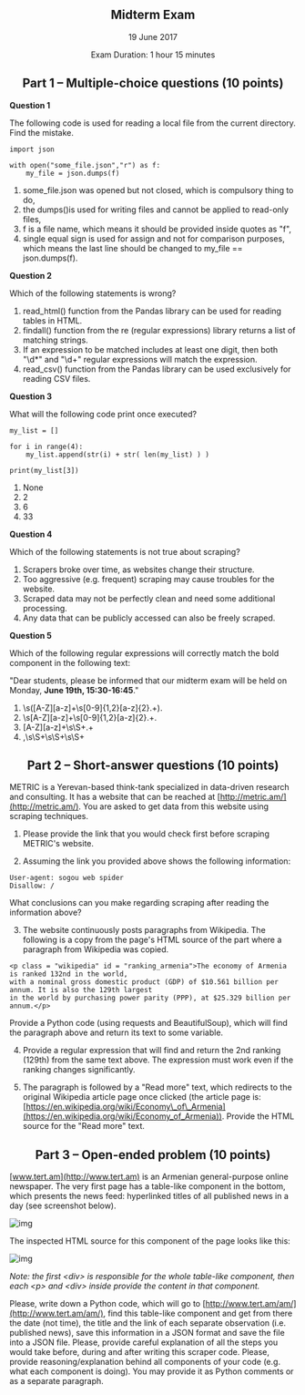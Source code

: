 <h2 align="center">Midterm Exam</h2>

<p align="center">19 June 2017</p>

<p align="center">Exam Duration: 1 hour 15 minutes</p>

<h2 align="center">Part 1 – Multiple-choice questions (10 points)</h2>

**Question 1**

The following code is used for reading a local file from the current directory. Find the mistake.
```
import json

with open("some_file.json","r") as f:
	my_file = json.dumps(f)
```
1. some_file.json was opened but not closed, which is compulsory thing to do,
2. the dumps()is used for writing files and cannot be applied to read-only files,
3. f is a file name, which means it should be provided inside quotes as "f",
4. single equal sign is used for assign and not for comparison purposes, which means the last line should be changed to my\_file == json.dumps(f).

**Question 2**

Which of the following statements is wrong?

1. read_html() function from the Pandas library can be used for reading tables in HTML.
2. findall() function from the re (regular expressions) library returns a list of matching strings.
3. If an expression to be matched includes at least one digit, then both "\d*" and "\d+" regular expressions will match the expression.
4. read_csv() function from the Pandas library can be used exclusively for reading CSV files.

**Question 3**

What will the following code print once executed?

```
my_list = []

for i in range(4):
	my_list.append(str(i) + str( len(my_list) ) )

print(my_list[3])
```

1. None
2. 2
3. 6
4. 33

**Question 4**

Which of the following statements is not true about scraping?

1. Scrapers broke over time, as websites change their structure.
2. Too aggressive (e.g. frequent) scraping may cause troubles for the website.
3. Scraped data may not be perfectly clean and need some additional processing.
4. Any data that can be publicly accessed can also be freely scraped.

**Question 5**

Which of the following regular expressions will correctly match the bold component in the following text:

"Dear students, please be informed that our midterm exam will be held on Monday, **June 19th, 15:30-16:45**."

1. \s([A-Z][a-z]+\s[0-9]{1,2}[a-z]{2}.+).
2. \s[A-Z][a-z]+\s[0-9]{1,2}[a-z]{2}.+.
3. [A-Z][a-z]+\s\S+.+
4. ,\s\S+\s\S+\s\S+



<h2 align="center">Part 2 – Short-answer questions (10 points)</h2>

METRIC is a Yerevan-based think-tank specialized in data-driven research and consulting. It has a website that can be reached at [http://metric.am/](http://metric.am/). You are asked to get data from this website using scraping techniques.

1. Please provide the link that you would check first before scraping METRIC's website.

2. Assuming the link you provided above shows the following information:
```
User-agent: sogou web spider
Disallow: /
```
What conclusions can you make regarding scraping after reading the information above?

3. The website continuously posts paragraphs from Wikipedia. The following is a copy from the page's HTML source of the part where a paragraph from Wikipedia was copied.
```
<p class = "wikipedia" id = "ranking_armenia">The economy of Armenia is ranked 132nd in the world,
with a nominal gross domestic product (GDP) of $10.561 billion per annum. It is also the 129th largest
in the world by purchasing power parity (PPP), at $25.329 billion per annum.</p>
```
Provide a Python code (using requests and BeautifulSoup), which will find the paragraph above and return its text to some variable.

4. Provide a regular expression that will find and return the 2nd ranking (129th) from the same text above. The expression must work even if the ranking changes significantly.

5. The paragraph is followed by a "Read more" text, which redirects to the original Wikipedia article page once clicked (the article page is: [https://en.wikipedia.org/wiki/Economy\_of\_Armenia](https://en.wikipedia.org/wiki/Economy_of_Armenia)). Provide the HTML source for the "Read more" text.

<h2 align="center">Part 3 – Open-ended problem (10 points)</h2>

[www.tert.am](http://www.tert.am) is an Armenian general-purpose online newspaper. The very first page has a table-like component in the bottom, which presents the news feed: hyperlinked titles of all published news in a day (see screenshot below).

![img](http://i67.tinypic.com/288cirl.png)

The inspected HTML source for this component of the page looks like this:

![img](http://i64.tinypic.com/qno77r.png)

*Note: the first &lt;div&gt; is responsible for the whole table-like component, then each &lt;p&gt; and &lt;div&gt; inside provide the content in that component.*

Please, write down a Python code, which will go to [http://www.tert.am/am/](http://www.tert.am/am/), find this table-like component and get from there the date (not time), the title and the link of each separate observation (i.e. published news), save this information in a JSON format and save the file into a JSON file. Please, provide careful explanation of all the steps you would take before, during and after writing this scraper code. Please, provide reasoning/explanation behind all components of your code (e.g. what each component is doing). You may provide it as Python comments or as a separate paragraph.
